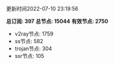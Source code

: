 更新时间2022-07-10 23:19:56

**总订阅: 397**
**总节点: 15044**
**有效节点: 2750**
- v2ray节点: 1759
- ss节点: 582
- trojan节点: 304
- ssr节点: 105
